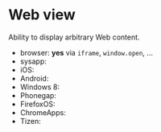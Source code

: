 # Web view
Ability to display arbitrary Web content.

* browser: **yes** via `iframe`, `window.open`, ...
* sysapp:
* iOS:
* Android:
* Windows 8:
* Phonegap:
* FirefoxOS:
* ChromeApps:
* Tizen:

